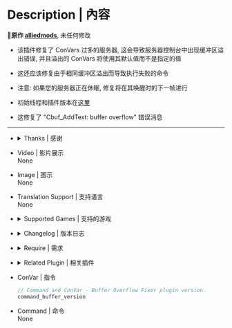 # Description | 內容
**📌原作 [alliedmods](https://forums.alliedmods.net/showthread.php?t=309656)**, 未任何修改

- 该插件修复了 ConVars 过多的服务器, 这会导致服务器控制台中出现缓冲区溢出错误, 并且溢出的 ConVars 将使用其默认值而不是指定的值

- 这还应该修复由于相同缓冲区溢出而导致执行失败的命令

- 注意: 如果您的服务器正在休眠, 修复将在其唤醒时的下一帧进行

- 初始线程和插件版本在[这里](https://forums.alliedmods.net/showthread.php?t=273224)

- 这修复了 "Cbuf_AddText: buffer overflow" 错误消息

---
* <details><summary>Thanks | 感谢</summary>

	* Peace-Maker(用于 DHooks Dev Preview 并帮助编写此插件的脚本)
	* Dr!fter(用于最初创建 DHooks 扩展)
	* Dragokas(优化, 帮助我理解 .cpp 文件和函数)
	* Lux(各种脚本建议和帮助解决问题)
	* Timocop(L4D1 Linux 二进制文件和测试)
</details>

* Video | 影片展示
<br>None

* Image | 图示
<br>None

* Translation Support | 支持语言
<br>None

* <details><summary>Supported Games | 支持的游戏</summary>

	* CS:S
	* CSGO
	* L4D1
	* L4D2
	* OrangeBox
	* Team Fortress 2
	* Request support if your game suffers from this bug.
</details>

* <details><summary>Changelog | 版本日志</summary>

	* 2.8b (11-Feb-2023)
		- Updated GameData signature for CS:GO. Thanks to "foxsay" for reporting.

	* 2.8 (19-Jan-2022)
		- Fixed leaking handles when triggered to fix buffer issues.

	* 2.7 (06-Dec-2021)
		- Fixed the last version breaking plugin functionality. 
	Thanks to "sorallll" for reporting.

	* 2.6 (27-Nov-2021)
		- Fixed "Failed to grow array" error. Thanks to "azureblue" for reporting.

	* 2.5a (16-Jun-2021)
		- L4D2: Compatibility update for "2.2.1.3" update. 
	Thanks to "ProjectSky" for reporting and "bedildewo" for fixing.
		- GameData .txt file and plugin updated.

	* 2.5 (03-May-2021)
		- Fixed errors when inputting a string with format specifiers. 
	Thanks to "sorallll" for reporting and "Dragokas" for fix.

	* 2.4a (19-May-2020)
		- Added support for Team Fortress 2. Only GameData changed.

	* 2.4 (10-May-2020)
		- Added better error log message when gamedata file is missing.
		- Various changes to tidy up code.

	* 2.3 (03-Feb-2020)
		- Fixed debugging using the wrong methodmap. 
	Thanks to "Caaine" for reporting.

	* 2.2 (03-Feb-2020) by Dragokas
		- Added delete to an unused handle.
		- Changed "char" to "static char" in "OnNextFrame" to optimize performance.

	* 2.1 (07-Aug-2018)
		- Added support for GoldenEye and other games using the OrangeBox engine on Windows and Linux.
		- Added support for Left4Dead2 Windows.
		- Gamedata .txt and plugin updated.

	* 2.0.1 (02-Aug-2018)
		- Turned off debugging.

	* 2.0 (02-Aug-2018)
		- Now fixes all ConVars from being set to incorrect values.
		- Supports CSGO (win/nix), L4D1 (win/nix) and L4D2 (nix).
		- Other games with issues please request support.

	* 1.0 (27-Jun-2018)
		- Initial release.
</details>

* <details><summary>Require | 需求</summary>

	* SourceMod 1.11 或更高版本
	* 或者 >>[扩展: DHooks(实验性动态绕行支持)](https://forums.alliedmods.net/showthread.php?p=2588686#post2588686)和手动编译插件
</details>

* <details><summary>Related Plugin | 相关插件</summary>

	* [Cvar Configs Updater](https://forums.alliedmods.net/showthread.php?t=188756) - 适合更新 convar 配置以添加新的 convar, 并删除未使用的 convar

	* [ConVars Anomaly Fixer](https://forums.alliedmods.net/showthread.php?t=307804) - 适合检查和测试 convars 和配置是否有错误
</details>

* ConVar | 指令

	```php
	// Command and ConVar - Buffer Overflow Fixer plugin version.
	command_buffer_version
	```
* Command | 命令
<br>None